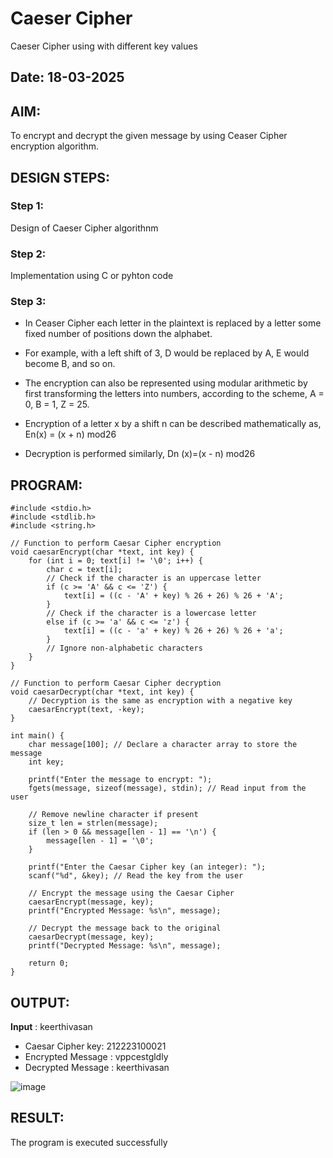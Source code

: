 # Caeser Cipher
Caeser Cipher using with different key values
## Date: 18-03-2025

## AIM:
To encrypt and decrypt the given message by using Ceaser Cipher encryption algorithm.

## DESIGN STEPS:
### Step 1:
Design of Caeser Cipher algorithnm

### Step 2:
Implementation using C or pyhton code

### Step 3:
- In Ceaser Cipher each letter in the plaintext is replaced by a letter some fixed number of positions down the alphabet.

- For example, with a left shift of 3, D would be replaced by A, E would become B, and so on.

- The encryption can also be represented using modular arithmetic by first transforming the letters into numbers, according to the
scheme, A = 0, B = 1, Z = 25.

- Encryption of a letter x by a shift n can be described mathematically as, En(x) = (x + n) mod26

- Decryption is performed similarly, Dn (x)=(x - n) mod26

## PROGRAM:
```
#include <stdio.h>
#include <stdlib.h>
#include <string.h>

// Function to perform Caesar Cipher encryption
void caesarEncrypt(char *text, int key) {
    for (int i = 0; text[i] != '\0'; i++) {
        char c = text[i];
        // Check if the character is an uppercase letter
        if (c >= 'A' && c <= 'Z') {
            text[i] = ((c - 'A' + key) % 26 + 26) % 26 + 'A';
        }
        // Check if the character is a lowercase letter
        else if (c >= 'a' && c <= 'z') {
            text[i] = ((c - 'a' + key) % 26 + 26) % 26 + 'a';
        }
        // Ignore non-alphabetic characters
    }
}

// Function to perform Caesar Cipher decryption
void caesarDecrypt(char *text, int key) {
    // Decryption is the same as encryption with a negative key
    caesarEncrypt(text, -key);
}

int main() {
    char message[100]; // Declare a character array to store the message
    int key;

    printf("Enter the message to encrypt: ");
    fgets(message, sizeof(message), stdin); // Read input from the user

    // Remove newline character if present
    size_t len = strlen(message);
    if (len > 0 && message[len - 1] == '\n') {
        message[len - 1] = '\0';
    }

    printf("Enter the Caesar Cipher key (an integer): ");
    scanf("%d", &key); // Read the key from the user

    // Encrypt the message using the Caesar Cipher
    caesarEncrypt(message, key);
    printf("Encrypted Message: %s\n", message);

    // Decrypt the message back to the original
    caesarDecrypt(message, key);
    printf("Decrypted Message: %s\n", message);

    return 0;
}
```

## OUTPUT:

**Input** : keerthivasan 
- Caesar Cipher key: 212223100021
- Encrypted Message : vppcestgldly
- Decrypted Message : keerthivasan

![image](https://github.com/user-attachments/assets/934bbdf4-04ab-4eb3-ac01-4108ff0409a4)


## RESULT:
The program is executed successfully

